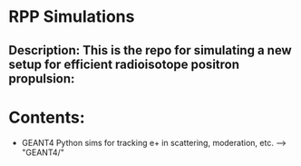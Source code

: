 # RPP Simulations 

## Description: This is the repo for simulating a new setup for efficient radioisotope positron propulsion:

# Contents:
 - GEANT4 Python sims for tracking e+ in scattering, moderation, etc. --> "GEANT4/"
